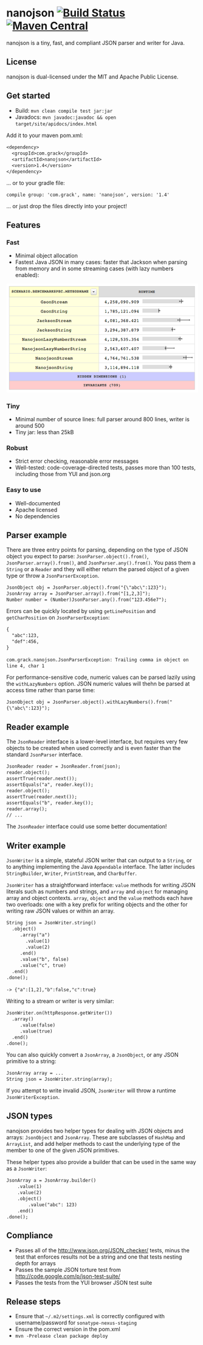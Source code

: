 # nanojson [![Build Status](https://travis-ci.org/mmastrac/nanojson.svg?branch=master)](https://travis-ci.org/mmastrac/nanojson) [![Maven Central](https://maven-badges.herokuapp.com/maven-central/com.grack/nanojson/badge.svg)](https://maven-badges.herokuapp.com/maven-central/com.grack/nanojson)


nanojson is a tiny, fast, and compliant JSON parser and writer for Java. 

## License

nanojson is dual-licensed under the MIT and Apache Public License.

## Get started

  * Build: `mvn clean compile test jar:jar`
  * Javadocs: `mvn javadoc:javadoc && open target/site/apidocs/index.html`
 
Add it to your maven pom.xml:

    <dependency>
      <groupId>com.grack</groupId>
      <artifactId>nanojson</artifactId>
      <version>1.4</version>
    </dependency>

... or to your gradle file:

    compile group: 'com.grack', name: 'nanojson', version: '1.4'

... or just drop the files directly into your project!

## Features

### Fast

  * Minimal object allocation
  * Fastest Java JSON in many cases: faster that Jackson when parsing from memory and in some streaming cases (with lazy numbers enabled):

![](/docs/perf.png)
        
### Tiny

  * Minimal number of source lines: full parser around 800 lines, writer is around 500
  * Tiny jar: less than 25kB

### Robust

  * Strict error checking, reasonable error messages
  * Well-tested: code-coverage-directed tests, passes more than 100 tests, including those from YUI and json.org

### Easy to use

  * Well-documented
  * Apache licensed
  * No dependencies

## Parser example

There are three entry points for parsing, depending on the type of JSON object you expect to parse: `JsonParser.object().from()`, `JsonParser.array().from()`, and `JsonParser.any().from()`. 
You pass them a `String` or a `Reader` and they will either return the parsed object of a given type or throw a `JsonParserException`.

    JsonObject obj = JsonParser.object().from("{\"abc\":123}");
    JsonArray array = JsonParser.array().from("[1,2,3]");
    Number number = (Number)JsonParser.any().from("123.456e7");

Errors can be quickly located by using `getLinePosition` and `getCharPosition` on `JsonParserException`:

    {
      "abc":123,
      "def":456,
    }

    com.grack.nanojson.JsonParserException: Trailing comma in object on line 4, char 1

For performance-sensitive code, numeric values can be parsed lazily using the `withLazyNumbers` option. JSON numeric values will thehn be 
parsed at access time rather than parse time:

    JsonObject obj = JsonParser.object().withLazyNumbers().from("{\"abc\":123}");

## Reader example

The `JsonReader` interface is a lower-level interface, but requires very few objects to be created
when used correctly and is even faster than the standard `JsonParser` interface.

    JsonReader reader = JsonReader.from(json);
    reader.object();
    assertTrue(reader.next());
    assertEquals("a", reader.key());
    reader.object();
    assertTrue(reader.next());
    assertEquals("b", reader.key());
    reader.array();
    // ...

The `JsonReader` interface could use some better documentation!

## Writer example

`JsonWriter` is a simple, stateful JSON writer that can output to a `String`, or to anything implementing the Java `Appendable` interface. The latter includes 
`StringBuilder`, `Writer`, `PrintStream`, and `CharBuffer`.

`JsonWriter` has a straightforward interface: `value` methods for writing JSON literals such as numbers and strings, and `array` and `object`
for managing array and object contexts. `array`, `object` and the `value` methods each have two overloads: one with a key prefix for writing
objects and the other for writing raw JSON values or within an array.

    String json = JsonWriter.string()
      .object()
         .array("a")
           .value(1)
           .value(2)
         .end()
         .value("b", false)
         .value("c", true)
      .end()
    .done();
	
    -> {"a":[1,2],"b":false,"c":true}

Writing to a stream or writer is very similar:

    JsonWriter.on(httpResponse.getWriter())
      .array()
         .value(false)
         .value(true)
      .end()
    .done();

You can also quickly convert a `JsonArray`, a `JsonObject`, or any JSON primitive to a string:

    JsonArray array = ...
    String json = JsonWriter.string(array);

If you attempt to write invalid JSON, `JsonWriter` will throw a runtime `JsonWriterException`.

## JSON types

nanojson provides two helper types for dealing with JSON objects and arrays: `JsonObject` and `JsonArray`. These are subclasses of `HashMap` and `ArrayList`,
and add helper methods to cast the underlying type of the member to one of the given JSON primitives.

These helper types also provide a builder that can be used in the same way as a `JsonWriter`:

    JsonArray a = JsonArray.builder()
        .value(1)
        .value(2)
        .object()
            .value("abc": 123)
        .end()
    .done();

## Compliance

  * Passes all of the http://www.json.org/JSON_checker/ tests, minus the test that enforces results not be a string and one that tests nesting depth for arrays
  * Passes the sample JSON torture test from http://code.google.com/p/json-test-suite/
  * Passes the tests from the YUI browser JSON test suite

## Release steps

  * Ensure that `~/.m2/settings.xml` is correctly configured with username/password for `sonatype-nexus-staging`
  * Ensure the correct version in the pom.xml
  * `mvn -Prelease clean package deploy`
